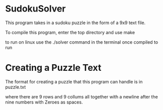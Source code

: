 # SudokuSolver

This program takes in a sudoku puzzle in the form of a 9x9 text file.

To compile this program, enter the top directory and use make

to run on linux use the ./solver command in the terminal once compiled to run


# Creating a Puzzle Text

The format for creating a puzzle that this program can handle is in puzzle.txt

where there are 9 rows and 9 collums all together with a newline after the nine numbers
with Zeroes as spaces.

